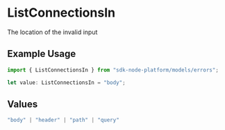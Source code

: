 # ListConnectionsIn

The location of the invalid input

## Example Usage

```typescript
import { ListConnectionsIn } from "sdk-node-platform/models/errors";

let value: ListConnectionsIn = "body";
```

## Values

```typescript
"body" | "header" | "path" | "query"
```